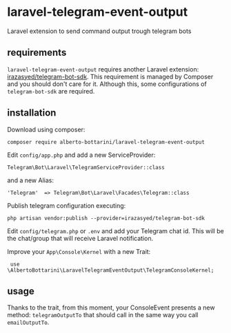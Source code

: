 # laravel-telegram-event-output
Laravel extension to send command output trough telegram bots

## requirements

`laravel-telegram-event-output` requires another Laravel extension: [irazasyed/telegram-bot-sdk](https://github.com/irazasyed/telegram-bot-sdk). This requirement is managed by Composer and you should don't care for it. Although this, some configurations of `telegram-bot-sdk` are required.

## installation

Download using composer:

    composer require alberto-bottarini/laravel-telegram-event-output
    
Edit `config/app.php` and add a new ServiceProvider:

    Telegram\Bot\Laravel\TelegramServiceProvider::class
    
and a new Alias:

    'Telegram'  => Telegram\Bot\Laravel\Facades\Telegram::class
    
Publish telegram configuration executing:

    php artisan vendor:publish --provider=irazasyed/telegram-bot-sdk
    
Edit `config/telegram.php` or `.env` and add your Telegram chat id. This will be the chat/group that will receive Laravel notification.
    
Improve your `App\Console\Kernel` with a new Trait:

     use \AlbertoBottarini\LaravelTelegramEventOutput\TelegramConsoleKernel;
     
## usage

Thanks to the trait, from this moment, your ConsoleEvent presents a new method: `telegramOutputTo` that should call in the same way you call `emailOutputTo`.

